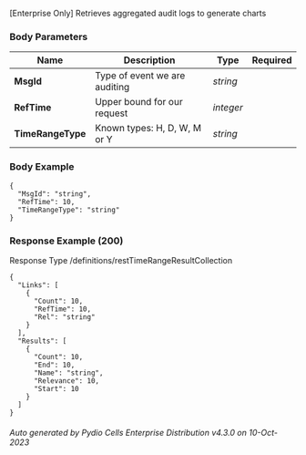 






 
[Enterprise Only] Retrieves aggregated audit logs to generate charts  


### Body Parameters

Name | Description | Type | Required
---|---|---|---
**MsgId** | Type of event we are auditing | _string_ |   
**RefTime** | Upper bound for our request | _integer_ |   
**TimeRangeType** | Known types: H, D, W, M or Y | _string_ |   


### Body Example
```
{
  "MsgId": "string",
  "RefTime": 10,
  "TimeRangeType": "string"
}
```






### Response Example (200)
Response Type /definitions/restTimeRangeResultCollection

```
{
  "Links": [
    {
      "Count": 10,
      "RefTime": 10,
      "Rel": "string"
    }
  ],
  "Results": [
    {
      "Count": 10,
      "End": 10,
      "Name": "string",
      "Relevance": 10,
      "Start": 10
    }
  ]
}
```




###### Auto generated by Pydio Cells Enterprise Distribution v4.3.0 on 10-Oct-2023
